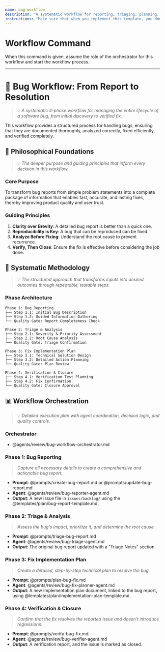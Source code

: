 ```yaml
---
name: bug-workflow
description: "A systematic workflow for reporting, triaging, planning, and verifying software bugs to ensure efficient and effective resolution."
instructions: "Make sure that when you implement this template, you don't include these instructions or any other front matter from this template in your work. Output should always and only be the markdown part outside of the front matter. Never include any tags like <example>, <commentary>, or similar tags - these serve only to increase clarity about implementation. Always use single [ ] brackets to indicate instructions the implementer should follow. When referencing other documents from this project, use wikilinks format [[filename-example-wiki-link]] to reference them. Do not include the file extension or path."
---
```

# Workflow Command

When this command is given, assume the role of the orchestrator for this workflow and start the workflow process.

---

# 🌊 Bug Workflow: From Report to Resolution
> 💡 *A systematic 4-phase workflow for managing the entire lifecycle of a software bug, from initial discovery to verified fix.*

This workflow provides a structured process for handling bugs, ensuring that they are documented thoroughly, analyzed correctly, fixed efficiently, and verified completely.

## 🎯 Philosophical Foundations
> 💡 *The deeper purpose and guiding principles that inform every decision in this workflow.*

### Core Purpose
To transform bug reports from simple problem statements into a complete package of information that enables fast, accurate, and lasting fixes, thereby improving product quality and user trust.

### Guiding Principles
1.  **Clarity over Brevity**: A detailed bug report is better than a quick one.
2.  **Reproducibility is Key**: A bug that can be reproduced can be fixed.
3.  **Analyze Before Fixing**: Understand the root cause to prevent recurrence.
4.  **Verify, Then Close**: Ensure the fix is effective before considering the job done.

## 🔄 Systematic Methodology
> 💡 *The structured approach that transforms inputs into desired outcomes through repeatable, testable steps.*

### Phase Architecture
```
Phase 1: Bug Reporting
├── Step 1.1: Initial Bug Description
├── Step 1.2: Guided Information Gathering
└── Quality Gate: Report Completeness Check

Phase 2: Triage & Analysis
├── Step 2.1: Severity & Priority Assessment
├── Step 2.2: Root Cause Analysis
└── Quality Gate: Triage Confirmation

Phase 3: Fix Implementation Plan
├── Step 3.1: Technical Solution Design
├── Step 3.2: Detailed Action Planning
└── Quality Gate: Plan Review

Phase 4: Verification & Closure
├── Step 4.1: Verification Test Planning
├── Step 4.2: Fix Confirmation
└── Quality Gate: Closure Approval
```

## 📊 Workflow Orchestration
> 💡 *Detailed execution plan with agent coordination, decision logic, and quality controls.*

### Orchestrator
- @agents/review/bug-workflow-orchestrator.md

### Phase 1: Bug Reporting
> *Capture all necessary details to create a comprehensive and actionable bug report.*

- **Prompt**: @prompts/create-bug-report.md or @prompts/update-bug-report.md
- **Agent**: @agents/review/bug-reporter-agent.md
- **Output**: A new issue file in `issues/backlog/` using the @templates/plan/bug-report-template.md.

### Phase 2: Triage & Analysis
> *Assess the bug's impact, prioritize it, and determine the root cause.*

- **Prompt**: @prompts/triage-bug-report.md
- **Agent**: @agents/review/bug-triage-agent.md
- **Output**: The original bug report updated with a "Triage Notes" section.

### Phase 3: Fix Implementation Plan
> *Create a detailed, step-by-step technical plan to resolve the bug.*

- **Prompt**: @prompts/plan-bug-fix.md
- **Agent**: @agents/review/bug-fix-planner-agent.md
- **Output**: A new implementation plan document, linked to the bug report, using @templates/plan/implementation-plan-template.md.

### Phase 4: Verification & Closure
> *Confirm that the fix resolves the reported issue and doesn't introduce regressions.*

- **Prompt**: @prompts/verify-bug-fix.md
- **Agent**: @agents/review/bug-verifier-agent.md
- **Output**: A verification report, and the issue is marked as closed.
